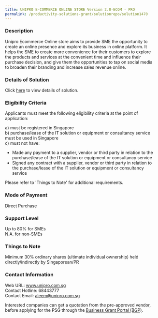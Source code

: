 ```yaml
---
title: UNIPRO E-COMMERCE ONLINE STORE Version 2.0-ECOM - PRO
permalink: /productivity-solutions-grant/solutionrepo/solution1470
---
```


### Description

Unipro Ecommerce Online store aims to provide SME the opportunity to create an online presence and explore its business in online platform. It helps the SME to create more convenience for their customers to explore the products and services at the convenient time and influence their purchase decision, and give them the opportunities to tap on social media to broaden their branding and increase sales revenue online.

### Details of Solution

Click <a href='https://www.gobusiness.gov.sg/images/psg/Desensitised_Unipro_20200667_Annex_3_Part_2.pdf' target='_blank'>here</a> to view details of solution.

### Eligibility Criteria

Applicants must meet the following eligibility criteria at the point of application:

a) must be registered in Singapore <br>
b) purchase/lease of the IT solution or equipment or consultancy service must be used in Singapore <br>
c) must not have:
- Made any payment to a supplier, vendor or third party in relation to the purchase/lease of the IT solution or equipment or consultancy service
- Signed any contract with a supplier, vendor or third party in relation to the purchase/lease of the IT solution or equipment or consultancy service

Please refer to 'Things to Note' for additional requirements.

### Mode of Payment
Direct Purchase

### Support Level
Up to 80% for SMEs <br>
N.A. for non-SMEs

### Things to Note
Minimum 30% ordinary shares (ultimate individual ownership) held directly/indirectly by Singaporean/PR

### Contact Information
Web URL: www.unipro.com.sg <br>Contact Hotline: 68443777 <br>Contact Email: aleem@unipro.com.sg <br>

Interested companies can get a quotation from the pre-approved vendor, before applying for the PSG through the <a target='_blank' href='https://www.businessgrants.gov.sg/'>Business Grant Portal (BGP)</a>.
